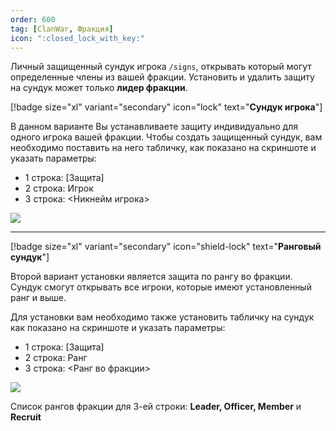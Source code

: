 ```yaml
---
order: 600
tag: [ClanWar, Фракция]
icon: ":closed_lock_with_key:"
---
```


Личный защищенный сундук игрока `/signs`, открывать который могут определенные члены из вашей фракции. Установить и удалить защиту на сундук может только **лидер фракции**.

[!badge size="xl" variant="secondary" icon="lock" text="**Сундук игрока**"]

В данном варианте Вы устанавливаете защиту индивидуально для одного игрока вашей фракции. Чтобы создать защищенный сундук, вам необходимо поставить на него табличку, как показано на скриншоте и указать параметры:

- 1 строка: [Защита]
- 2 строка: Игрок
- 3 строка: <Никнейм игрока>

![](https://imgur.com/RTeRYLj.png)

-----
[!badge size="xl" variant="secondary" icon="shield-lock" text="**Ранговый сундук**"]

Второй вариант установки является защита по рангу во фракции. Сундук смогут открывать все игроки, которые имеют установленный ранг и выше.

Для установки вам необходимо также установить табличку на сундук как показано на скриншоте и указать параметры:

- 1 строка: [Защита]
- 2 строка: Ранг
- 3 строка: <Ранг во фракции>

![](https://imgur.com/zLj1yxo.png)

Список рангов фракции для 3-ей строки: **Leader, Officer, Member** и **Recruit**


